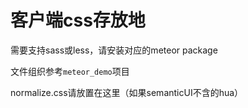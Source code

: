 # 客户端css存放地

需要支持sass或less，请安装对应的meteor package


文件组织参考`meteor_demo`项目

normalize.css请放置在这里（如果semanticUI不含的hua）